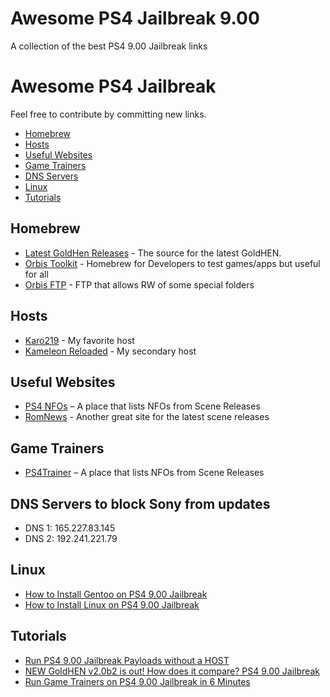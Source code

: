 # Awesome PS4 Jailbreak 9.00
A collection of the best PS4 9.00 Jailbreak links

# Awesome PS4 Jailbreak

Feel free to contribute by committing new links.

- [Homebrew](#homebrew)
- [Hosts](#hosts)
- [Useful Websites](#useful-websites)
- [Game Trainers](#game-trainers)
- [DNS Servers](#dns-servers)
- [Linux](#linux)
- [Tutorials](#tutorials)

## Homebrew
* [Latest GoldHen Releases](https://github.com/GoldHEN/GoldHEN/releases) - The source for the latest GoldHEN.
* [Orbis Toolkit](https://github.com/OSM-Made/Orbis-Toolbox/releases) - Homebrew for Developers to test games/apps but useful for all
* [Orbis FTP](https://github.com/OSM-Made/OrbisFTP/releases) - FTP that allows RW of some special folders

## Hosts
* [Karo219](http://karo218.ir/) - My favorite host
* [Kameleon Reloaded](https://kameleonreloaded.github.io/900V4B/index.html) - My secondary host 

## Useful Websites
* [PS4 NFOs](https://predb.me/?cat=games-playstation) – A place that lists NFOs from Scene Releases
* [RomNews](http://rom-news.org/ps4) - Another great site for the latest scene releases

## Game Trainers
* [PS4Trainer](http://ps4trainer.com/Trainer/) – A place that lists NFOs from Scene Releases

## DNS Servers to block Sony from updates
* DNS 1: 165.227.83.145
* DNS 2: 192.241.221.79

## Linux
* [How to Install Gentoo on PS4 9.00 Jailbreak](https://www.youtube.com/watch?v=_iA3strJjVE)
* [How to Install Linux on PS4 9.00 Jailbreak](https://www.youtube.com/watch?v=onVbR8pCyYY)

## Tutorials
- [Run PS4 9.00 Jailbreak Payloads without a HOST](https://www.youtube.com/watch?v=ftA5oaI35R0)
- [NEW GoldHEN v2.0b2 is out! How does it compare? PS4 9.00 Jailbreak](https://www.youtube.com/watch?v=FCv1MJHtkNI)
- [Run Game Trainers on PS4 9.00 Jailbreak in 6 Minutes](https://www.youtube.com/watch?v=yzQkcr-R2tE)
